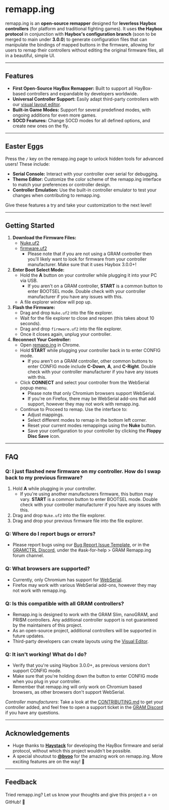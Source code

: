 # remapp.ing

remapp.ing is an **open-source remapper** designed for **leverless Haybox controllers** (for platform and traditional fighting games). It uses **the Haybox protocol** in conjunction with **Haybox's configuration branch** (soon to be merged to main under **3.0.0**) to generate configuration files that can manipulate the bindings of mapped buttons in the firmware, allowing for users to remap their controllers without editing the original firmware files, all in a beautiful, simple UI.

---

## Features
- **First Open-Source HayBox Remapper:** Built to support all HayBox-based controllers and expandable by developers worldwide.
- **Universal Controller Support:** Easily adapt third-party controllers with our [visual layout editor](https://remapp.ing/editor).
- **Built-in Game Modes:** Support for several predefined modes, with ongoing additions for even more games.
- **SOCD Features:** Change SOCD modes for all defined options, and create new ones on the fly.

---

## Easter Eggs
Press the `/` key on the remapp.ing page to unlock hidden tools for advanced users! These include:
- **Serial Console:** Interact with your controller over serial for debugging.
- **Theme Editor:** Customize the color scheme of the remapp.ing interface to match your preferences or controller design.
- **Controller Emulation:** Use the built-in controller emulator to test your changes when contributing to remapp.ing.

Give these features a try and take your customization to the next level!

---

## Getting Started

1. **Download the Firmware Files:**
   - [Nuke.uf2](https://github.com/Gadgetoid/pico-universal-flash-nuke/releases/download/v1.0.1/universal_flash_nuke.uf2)
   - [firmware.uf2](https://github.com/GRAMCTRL/HayBox-GRAM/releases/)
     - Please note that if you are not using a GRAM controller then you'll likely want to look for firmware from your controller manufacturer. Make sure that it uses Haybox 3.0.0+!
2. **Enter Boot Select Mode:**
   - Hold the **A** button on your controller while plugging it into your PC via USB.
      - If you aren't on a GRAM controller, **START** is a common button to enter BOOTSEL mode. Double check with your controller manufacturer if you have any issues with this.
   - A file explorer window will pop up.
3. **Flash the Firmware:**
   - Drag and drop `Nuke.uf2` into the file explorer.
   - Wait for the file explorer to close and reopen (this takes about 10 seconds).
   - Drag and drop `firmware.uf2` into the file explorer.
   - Once it closes again, unplug your controller.
4. **Reconnect Your Controller:**
   - Open [remapp.ing](https://remapp.ing/) in Chrome.
   - Hold **START** while plugging your controller back in to enter CONFIG mode.
      - If you aren't on a GRAM controller, other common buttons to enter CONFIG mode include **C-Down**, **A**, and **C-Right**. Double check with your controller manufacturer if you have any issues with this.
   - Click **CONNECT** and select your controller from the WebSerial popup menu.
      - Please note that only Chromium browsers support WebSerial.
      - If you're on Firefox, there may be WebSerial add-ons that add support, however they may not work with remapp.ing. 
   - Continue to Proceed to remap. Use the interface to:
     - Adjust mappings.
     - Select different modes to remap in the bottom left corner.
     - Reset your current modes remappings using the **Nuke** button.
     - Save your configuration to your controller by clicking the **Floppy Disc Save** icon.

---

## FAQ

### Q: I just flashed new firmware on my controller. How do I swap back to my previous firmware?
1. Hold **A** while plugging in your controller.
   - If you're using another manufacturers firmware, this button may vary. **START** is a common button to enter BOOTSEL mode. Double check with your controller manufacturer if you have any issues with this.
2. Drag and drop `Nuke.uf2` into the file explorer.
3. Drag and drop your previous firmware file into the file explorer.

### Q: Where do I report bugs or errors?
- Please report bugs using our [Bug Report Issue Template](https://github.com/GRAMCTRL/remapp.ing/issues/new?template=bug_report.md), or in the [GRAMCTRL Discord](https://www.gramctrl.com/discord), under the #ask-for-help > GRAM Remapp.ing forum channel.

### Q: What browsers are supported?
- Currently, only Chromium has support for [WebSerial](https://caniuse.com/web-serial).
- Firefox may work with various WebSerial add-ons, however they may not work with remapp.ing.

### Q: Is this compatible with all GRAM controllers?
- Remapp.ing is designed to work with the GRAM Slim, nanoGRAM, and PRI$M controllers. Any additional controller support is not guaranteed by the maintainers of this project.  
- As an open-source project, additional controllers will be supported in future updates.
- Third-party developers can create layouts using the [Visual Editor](https://remapp.ing/editor).

### Q: It isn't working! What do I do?
- Verify that you're using Haybox 3.0.0+, as previous versions don't support CONFIG mode.
- Make sure that you're holding down the button to enter CONFIG mode when you plug in your controller.
- Remember that remapp.ing will only work on Chromium based browsers, as other browsers don't support WebSerial.

*Controller manufacturers*: Take a look at the [CONTRIBUTING.md](https://github.com/GRAMCTRL/remapp.ing/blob/master/CONTRIBUTING.md) to get your controller added, and feel free to open a support ticket in the [GRAM Discord](https://www.gramctrl.com/discord) if you have any questions.

---

## Acknowledgements
- Huge thanks to [**Haystack**](https://github.com/JonnyHaystack) for developing the HayBox firmware and serial protocol, without which this project wouldn't be possible.  
- A special shoutout to [**@bvoo**](https://github.com/bvoo) for the amazing work on remapp.ing. More exciting features are on the way! 🎉

---

## Feedback
Tried remapp.ing? Let us know your thoughts and give this project a ⭐ on GitHub! 🚀
